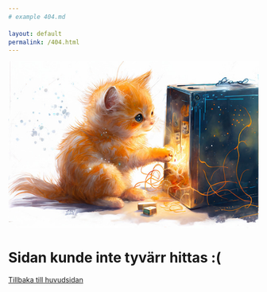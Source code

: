 ```yaml
---
# example 404.md

layout: default
permalink: /404.html
---
```


![](/assets/images/cat.jpg)
# Sidan kunde inte tyvärr hittas :(

[Tillbaka till huvudsidan](/)
